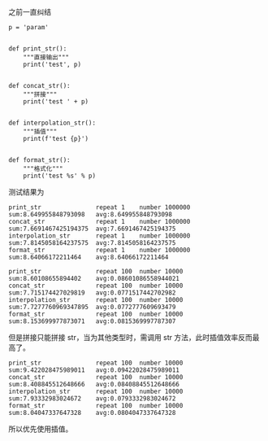 之前一直纠结

    p = 'param'


    def print_str():
        """直接输出"""
        print('test', p)


    def concat_str():
        """拼接"""
        print('test ' + p)


    def interpolation_str():
        """插值"""
        print(f'test {p}')


    def format_str():
        """格式化"""
        print('test %s' % p)

测试结果为

    print_str           	repeat 1	number 1000000	sum:8.649955848793098	avg:8.649955848793098
    concat_str          	repeat 1	number 1000000	sum:7.6691467425194375	avg:7.6691467425194375
    interpolation_str   	repeat 1	number 1000000	sum:7.8145058164237575	avg:7.8145058164237575
    format_str          	repeat 1	number 1000000	sum:8.64066172211464	avg:8.64066172211464
    
    print_str           	repeat 100	number 10000	sum:8.60108655894402	avg:0.08601086558944021
    concat_str          	repeat 100	number 10000	sum:7.715174427029819	avg:0.0771517442702982
    interpolation_str   	repeat 100	number 10000	sum:7.7277760969347895	avg:0.0772777609693479
    format_str          	repeat 100	number 10000	sum:8.153699977873071	avg:0.0815369997787307
    
但是拼接只能拼接 str，当为其他类型时，需调用 str 方法，此时插值效率反而最高了。

    print_str           	repeat 100	number 10000	sum:9.422028475989011	avg:0.09422028475989011
    concat_str          	repeat 100	number 10000	sum:8.408845512648666	avg:0.08408845512648666
    interpolation_str   	repeat 100	number 10000	sum:7.93332983024672	avg:0.0793332983024672
    format_str          	repeat 100	number 10000	sum:8.04047337647328	avg:0.0804047337647328
    
所以优先使用插值。